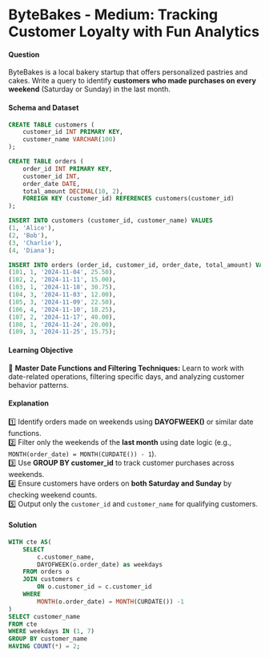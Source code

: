 # ByteBakes - Medium: Tracking Customer Loyalty with Fun Analytics

#### Question  
ByteBakes is a local bakery startup that offers personalized pastries and cakes. Write a query to identify **customers who made purchases on every weekend** (Saturday or Sunday) in the last month.  

#### Schema and Dataset
```sql
CREATE TABLE customers (
    customer_id INT PRIMARY KEY,
    customer_name VARCHAR(100)
);

CREATE TABLE orders (
    order_id INT PRIMARY KEY,
    customer_id INT,
    order_date DATE,
    total_amount DECIMAL(10, 2),
    FOREIGN KEY (customer_id) REFERENCES customers(customer_id)
);

INSERT INTO customers (customer_id, customer_name) VALUES
(1, 'Alice'),
(2, 'Bob'),
(3, 'Charlie'),
(4, 'Diana');

INSERT INTO orders (order_id, customer_id, order_date, total_amount) VALUES
(101, 1, '2024-11-04', 25.50),
(102, 2, '2024-11-11', 15.00),
(103, 1, '2024-11-18', 30.75),
(104, 3, '2024-11-03', 12.00),
(105, 3, '2024-11-09', 22.50),
(106, 4, '2024-11-10', 18.25),
(107, 2, '2024-11-17', 40.00),
(108, 1, '2024-11-24', 20.00),
(109, 3, '2024-11-25', 15.75);
```

#### Learning Objective  
🎯 **Master Date Functions and Filtering Techniques:** Learn to work with date-related operations, filtering specific days, and analyzing customer behavior patterns.

#### Explanation  
1️⃣ Identify orders made on weekends using **DAYOFWEEK()** or similar date functions.  
2️⃣ Filter only the weekends of the **last month** using date logic (e.g., `MONTH(order_date) = MONTH(CURDATE()) - 1`).  
3️⃣ Use **GROUP BY customer_id** to track customer purchases across weekends.  
4️⃣ Ensure customers have orders on **both Saturday and Sunday** by checking weekend counts.  
5️⃣ Output only the `customer_id` and `customer_name` for qualifying customers.  

#### Solution  
```sql
WITH cte AS(
	SELECT 
		c.customer_name,
		DAYOFWEEK(o.order_date) as weekdays
	FROM orders o 
	JOIN customers c
		ON o.customer_id = c.customer_id
	WHERE 
		MONTH(o.order_date) = MONTH(CURDATE()) -1
)
SELECT customer_name
FROM cte
WHERE weekdays IN (1, 7)
GROUP BY customer_name
HAVING COUNT(*) = 2;
```
